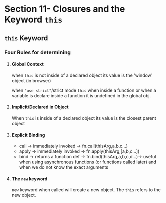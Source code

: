 <h1>Section 11- Closures and the Keyword <code>this</code></h1>
<h2><code>this</code> Keyword</h2>
<h3>Four Rules for determining</h3>
<ol>
    <li>
        <h4>Global Context</h4>
        <p>when <code>this</code> is not inside of a declared object
            its value is the 'window' object (in browser)
        </p>
        <p>
            when <code>"use strict"</code>/strict mode <code>this</code> when inside a function or when a 
		variable is declare inside a function it is undefined in the global obj.
        </p>
    </li>
    <li>
        <h4>Implicit/Declared in Object</h4>
        <p>
            When <code>this</code> is inside of a declared object its
		value is the closest parent object
        </p>
    </li>
    <li>
        <h4>Explicit Binding</h4>
        <ul>
            <li>call -> immediately invoked -> fn.call(thisArg,a,b,c...)</li>
            <li>apply -> immediately invoked -> fn.apply(thisArg,[a,b,c...])</li>
            <li>bind -> returns a function def -> fn.bind(thisArg,a,b,c,d...)-> 
                useful when using asynchronous functions (or functions called later)
                and when we do not know the exact arguments
            </li>
        </ul>
    </li>
    <li>
        <h4>The <code>new</code> keyword</h4>
        <p>
                <code>new</code> keyword when called will create a new object. The <code>this</code>
                refers to the new object.
        </p>
    </li>
</ol>